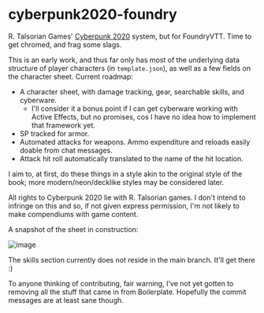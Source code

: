 # cyberpunk2020-foundry
R. Talsorian Games' [Cyberpunk 2020](https://talsorianstore.com/products/cyberpunk-2020) system, but for FoundryVTT. Time to get chromed, and frag some slags.

This is an early work, and thus far only has most of the underlying data structure of player characters (in `template.json`), as well as a few fields on the character sheet. Current roadmap:

* A character sheet, with damage tracking, gear, searchable skills, and cyberware.
  * I'll consider it a bonus point if I can get cyberware working with Active Effects, but no promises, cos I have no idea how to implement that framework yet.
* SP tracked for armor.
* Automated attacks for weapons. Ammo expenditure and reloads easily doable from chat messages.
* Attack hit roll automatically translated to the name of the hit location.

I aim to, at first, do these things in a style akin to the original style of the book; more modern/neon/decklike styles may be considered later.

All rights to Cyberpunk 2020 lie with R. Talsorian games. I don't intend to infringe on this and so, if not given express permission, I'm not likely to make compendiums with game content.

A snapshot of the sheet in construction:

![image](https://user-images.githubusercontent.com/6842867/102726466-fdb87d80-4316-11eb-9bd8-5cb9cf6c8ce6.png)

The skills section currently does not reside in the main branch. It'll get there :)

To anyone thinking of contributing, fair warning, I've not yet gotten to removing all the stuff that came in from Boilerplate. Hopefully the commit messages are at least sane though.

